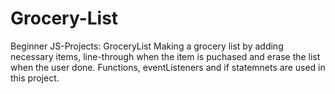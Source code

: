 # Grocery-List
Beginner JS-Projects: GroceryList
Making a grocery list by adding necessary items, line-through when the item is puchased and erase the list when the user done. Functions, eventListeners and if statemnets are used in this project.
